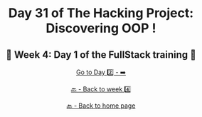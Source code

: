 <h1 align="center">Day 31 of The Hacking Project: Discovering OOP !</h1>

<h2 align="center">🎉 Week 4: Day 1 of the FullStack training 🎉</h2>

<div align="center">
  
  [Go to Day 2️⃣ - ➡️](https://github.com/BenjaminCharmes/THP_FullStack/tree/main/Week_4/Day_2)

</div>

<div align="center">

  [🔙 - Back to week 4️⃣](https://github.com/BenjaminCharmes/THP_FullStack/tree/main/Week_4)

  [🔙 - Back to home page](https://github.com/BenjaminCharmes/THP_FullStack)

</div>
